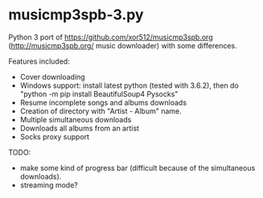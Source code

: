 # musicmp3spb-3.py
Python 3 port of https://github.com/xor512/musicmp3spb.org (http://musicmp3spb.org/ music downloader) with some differences.

Features included:
* Cover downloading
* Windows support: install latest python (tested with 3.6.2), then do "python -m pip install BeautifulSoup4 Pysocks"
* Resume incomplete songs and albums downloads
* Creation of directory with "Artist - Album" name.
* Multiple simultaneous downloads
* Downloads all albums from an artist
* Socks proxy support


TODO:
* make some kind of progress bar (difficult because of the simultaneous downloads).
* streaming mode?

